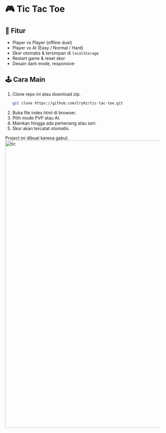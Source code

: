 # 🎮 Tic Tac Toe

## 🚀 Fitur
- Player vs Player (offline duel)
- Player vs AI (Easy / Normal / Hard)
- Skor otomatis & tersimpan di `localStorage`
- Restart game & reset skor
- Desain dark mode, responsive


## 🕹️ Cara Main
1. Clone repo ini atau download zip.
   ```bash
   git clone https://github.com/Cry6z/tic-tac-toe.git
2. Buka file index.html di browser.
3. Pilih mode PVP atau AI.
4. Mainkan hingga ada pemenang atau seri.
5. Skor akan tercatat otomatis.

Project ini dibuat karena gabut.
<img width="1016" height="930" alt="tic" src="https://github.com/user-attachments/assets/7b020cb4-1c9f-4426-bd2d-8a64b0ebd79c" />

